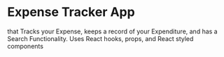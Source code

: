 # Expense Tracker App
that Tracks your Expense, 
keeps a record of
your Expenditure, and has a Search Functionality.
Uses React hooks, props, and React
styled components 
